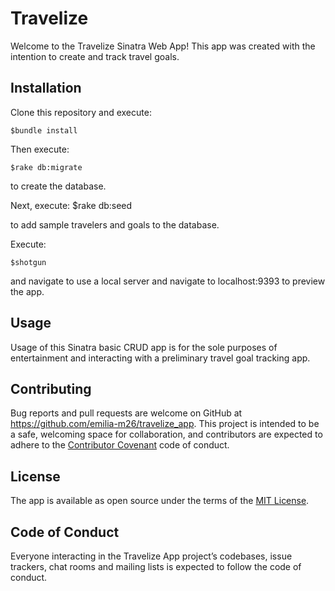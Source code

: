 # Travelize

Welcome to the Travelize Sinatra Web App!  This app was created with the intention
to create and track travel goals.

## Installation

Clone this repository and execute:

    $bundle install

Then execute:

    $rake db:migrate

to create the database.

Next, execute:
    $rake db:seed

to add sample travelers and goals to the database.

Execute:

    $shotgun

and navigate to use a local server and navigate to localhost:9393 to preview the app.


## Usage

Usage of this Sinatra basic CRUD app is for the sole purposes of entertainment and interacting with
a preliminary travel goal tracking app.

## Contributing

Bug reports and pull requests are welcome on GitHub at https://github.com/emilia-m26/travelize_app. This project is intended to be a safe, welcoming space for collaboration, and contributors are expected to adhere to the [Contributor Covenant](http://contributor-covenant.org) code of conduct.

## License

The app is available as open source under the terms of the [MIT License](https://opensource.org/licenses/MIT).

## Code of Conduct

Everyone interacting in the Travelize App project’s codebases, issue trackers, chat rooms and mailing lists is expected to follow the code of conduct.

